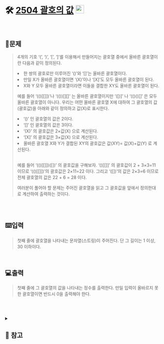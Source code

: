 <br>

# 🛠️ [2504 괄호의 값](http://www.acmicpc.net/problem/2504) <img height="27px" width="27px" src="https://static.solved.ac/tier_small/11.svg"/>
<br>

## 📖문제
>4개의 기호 ‘(’, ‘)’, ‘[’, ‘]’를 이용해서 만들어지는 괄호열 중에서 올바른 괄호열이란 다음과 같이 정의된다.
>
><li>한 쌍의 괄호로만 이루어진 ‘()’와 ‘[]’는 올바른 괄호열이다.</li>
><li>만일 X가 올바른 괄호열이면 ‘(X)’이나 ‘[X]’도 모두 올바른 괄호열이 된다.</li>
><li>X와 Y 모두 올바른 괄호열이라면 이들을 결합한 XY도 올바른 괄호열이 된다.</li>
>
>예를 들어 ‘(()[[]])’나 ‘(())[][]’ 는 올바른 괄호열이지만 ‘([)]’ 나 ‘(()()[]’ 은 모두 올바른 괄호열이 아니다. 우리는 어떤 올바른 괄호열 X에 대하여 그 괄호열의 값(괄호값)을 아래와 같이 정의하고 값(X)로 표시한다.
>
><li>‘()’ 인 괄호열의 값은 2이다.</li>
><li>‘[]’ 인 괄호열의 값은 3이다.</li>
><li>‘(X)’ 의 괄호값은 2×값(X) 으로 계산된다.</li>
><li>‘[X]’ 의 괄호값은 3×값(X) 으로 계산된다.</li>
><li>올바른 괄호열 X와 Y가 결합된 XY의 괄호값은 값(XY)= 값(X)+값(Y) 로 계산된다.</li> <br>
>
>예를 들어 ‘(()[[]])([])’ 의 괄호값을 구해보자. ‘()[[]]’ 의 괄호값이 2 + 3×3=11 이므로 ‘(()[[]])’의 괄호값은 2×11=22 이다. 그리고 ‘([])’의 값은 2×3=6 이므로 전체 괄호열의 값은 22 + 6 = 28 이다.
>
>여러분이 풀어야 할 문제는 주어진 괄호열을 읽고 그 괄호값을 앞에서 정의한대로 계산하여 출력하는 것이다.

<br><br>

## ⌨️입력
>첫째 줄에 괄호열을 나타내는 문자열(스트링)이 주어진다. 단 그 길이는 1 이상, 30 이하이다.

<br>

## 💻출력
>첫째 줄에 그 괄호열의 값을 나타내는 정수를 출력한다. 만일 입력이 올바르지 못한 괄호열이면 반드시 0을 출력해야 한다.

<br><br>

<details>
  
  <summary> 
  
  ## 🎈 참고
  </summary>
  <br>

>  주어진 문자열에 대한 결과 값을 계산하는 함수 <code>solution()</code>
>  <li>문자열의 문자를 하나씩 읽으며 '(' 또는 '['를 만나면 각각 ')' 또는 '['를 만날 때 까지 재귀 호출 및 반환 값 저장</li>
>  <li>재귀를 통해 얻은 값은 X(곱하기) 처리, 재귀 없이 얻은 값은 +(더하기) 처리</li>
  
</details>

<br><br>

